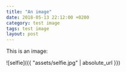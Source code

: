 ```yaml
---
title: "An image"
date: 2018-05-13 22:12:00 +0200
category: test image
tags: test image
layout: post
---
```

This is an image:

![selfie]({{ "assets/selfie.jpg" | absolute_url }})


